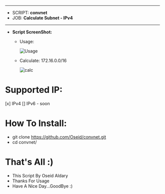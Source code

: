 ***
  - SCRIPT: **convnet**
  -    JOB: **Calculate Subnet - IPv4**
***

- **Script ScreenShot:**

    * Usage:
    
       ![Usage](https://user-images.githubusercontent.com/29546157/50589533-b9b0e180-0e8f-11e9-97f3-7cdbc47d2e7d.PNG)
       
    * Calculate: 172.16.0.0/16
    
       ![calc](https://user-images.githubusercontent.com/29546157/50589574-e4029f00-0e8f-11e9-9b83-6204eff6dad9.PNG)

# Supported IP:
[x] IPv4
[] IPv6 - soon

# How To Install:
  - git clone https://github.com/Oseid/convnet.git
  - cd convnet/

# That's All :)
   * This Script By Oseid Aldary
   * Thanks For Usage
   * Have A Nice Day...GoodBye :)


